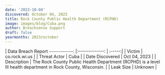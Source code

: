 ```yaml
---
date: '2023-10-04'
discovered: October 04, 2023
title: Rock County Public Health Department (RCPHD)
image: images/blog/Cuba.png
author: Breachsense Support
draft: false
yearmonths: 2023/october
---
```



| Data Breach Report
------------:     |:-------------:    | :-----:|
| Victim      | co.rock.wi.us      | 
| Threat Actor      | Cuba      | 
| Date Discovered      | Oct 04, 2023      | 
| Description      | The Rock County Public Health Department (RCPHD) is a level III health department in Rock County, Wisconsin.      | 
| Leak Size      | Unknown      | 

